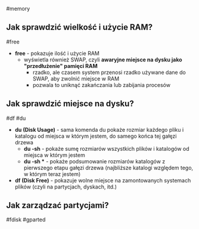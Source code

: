 #memory

## Jak sprawdzić wielkość i użycie RAM?
#free
- **free** - pokazuje ilość i użycie RAM
	- wyświetla również SWAP, czyli **awaryjne miejsce na dysku jako "przedłużenie" pamięci RAM**
		- rzadko, ale czasem system przenosi rzadko używane dane do SWAP, aby zwolnić miejsce w RAM
		- pozwala to uniknąć zakańczania lub zabijania procesów

## Jak sprawdzić miejsce na dysku?
#df #du
- **du (Disk Usage)** - sama komenda du pokaże rozmiar każdego pliku i katalogu od miejsca w którym jestem, do samego końca tej gałęzi drzewa
	- **du -sh** - pokaże sumę rozmiarów wszystkich plików i katalogów od miejsca w którym jestem
	- **du -sh \*** - pokaże podsumowanie rozmiarów katalogów z pierwszego etapu gałęzi drzewa (najbliższe katalogi względem tego, w którym teraz jestem)
- **df (Disk Free)** - pokazuje wolne miejsce na zamontowanych systemach plików (czyli na partycjach, dyskach, itd.)

## Jak zarządzać partycjami?
#fdisk #gparted